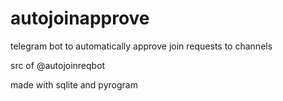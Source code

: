 # autojoinapprove
telegram bot to automatically approve join requests to channels

src of @autojoinreqbot

made with sqlite and pyrogram
